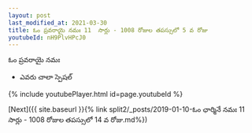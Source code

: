 ```yaml
---
layout: post
last_modified_at: 2021-03-30
title: ఓం ప్రవరాయై నమః 11  సార్లు - 1008 రోజుల తపస్సులో 5 వ రోజు
youtubeId: nH9PlvHPcJ0
---
```

 
 
 ఓం ప్రవరాయై నమః  
 
 -  ఎవరు చాలా స్పెషల్ 
 
  
 
  
 
 
 
 
 
 


{% include youtubePlayer.html id=page.youtubeId %}
 
[Next]({{ site.baseurl }}{% link  split2/_posts/2019-01-10-ఓం ఛార్మినే నమః 11  సార్లు - 1008 రోజుల తపస్సులో 14 వ రోజు.md%})
 
